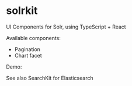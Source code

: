 # solrkit
UI Components for Solr, using TypeScript + React

Available components:
- Pagination
- Chart facet

Demo:

See also SearchKit for Elasticsearch
